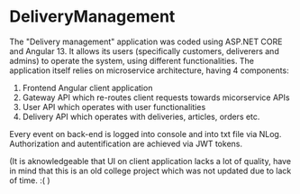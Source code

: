 # DeliveryManagement
The "Delivery management" application was coded using ASP.NET CORE and Angular 13. It allows its users (specifically customers, deliverers and admins)
to operate the system, using different functionalities. The application itself relies on microservice architecture, having 4 components:
1. Frontend Angular client application
2. Gateway API which re-routes client requests towards micorservice APIs
3. User API which operates with user functionalities
4. Delivery API which operates with deliveries, articles, orders etc.

Every event on back-end is logged into console and into txt file via NLog. 
Authorization and autentification are achieved via JWT tokens.

(It is aknowledgeable that UI on client application lacks a lot of quality, have in mind that this is an old college project which was not updated 
due to lack of time. :(  )
